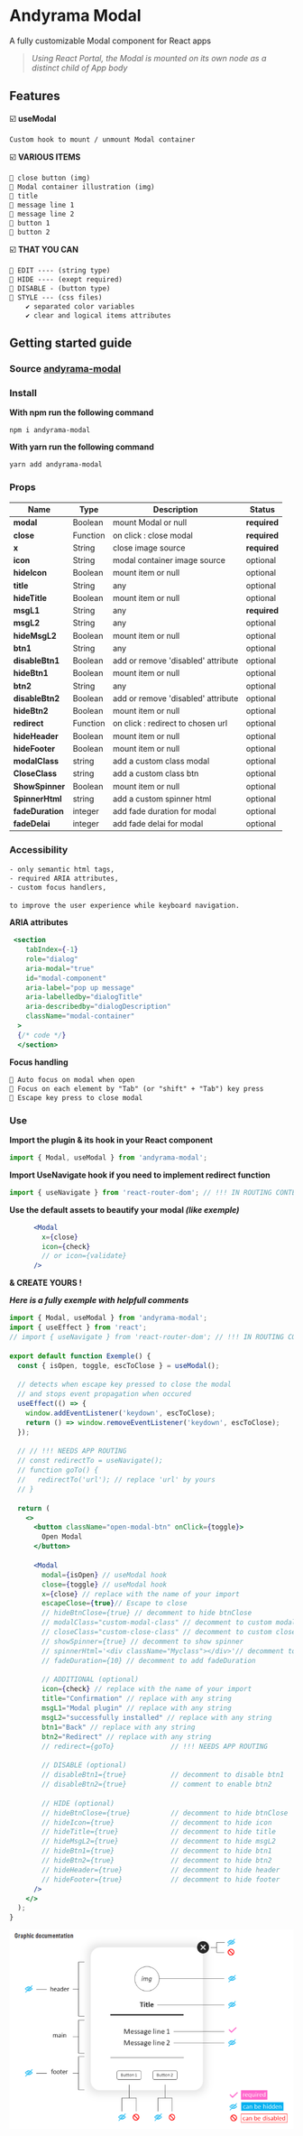 # Andyrama Modal

A fully customizable Modal component for React apps

> _Using React Portal, the Modal is mounted on its own node as a distinct child of App body_

## Features

☑️ **useModal**

    Custom hook to mount / unmount Modal container

☑️ **VARIOUS ITEMS**

    🔘 close button (img)
    🔘 Modal container illustration (img)
    🔘 title
    🔘 message line 1
    🔘 message line 2
    🔘 button 1
    🔘 button 2

☑️ **THAT YOU CAN**

    🔘 EDIT ---- (string type)
    🔘 HIDE ---- (exept required)
    🔘 DISABLE - (button type)
    🔘 STYLE --- (css files)
        ✔ separated color variables
        ✔ clear and logical items attributes

## Getting started guide

### Source [andyrama-modal](https://www.npmjs.com/package/andyrama-modal)

### Install

**With npm run the following command**

    npm i andyrama-modal

**With yarn run the following command**

    yarn add andyrama-modal

### Props

| Name            | Type     | Description                        | Status       |
| --------------- | -------- | ---------------------------------- | ------------ |
| **modal**       | Boolean  | mount Modal or null                | **required** |
| **close**       | Function | on click : close modal             | **required** |
| **x**           | String   | close image source                 | **required** |
| **icon**        | String   | modal container image source       | optional     |
| **hideIcon**    | Boolean  | mount item or null                 | optional     |
| **title**       | String   | any                                | optional     |
| **hideTitle**   | Boolean  | mount item or null                 | optional     |
| **msgL1**       | String   | any                                | **required** |
| **msgL2**       | String   | any                                | optional     |
| **hideMsgL2**   | Boolean  | mount item or null                 | optional     |
| **btn1**        | String   | any                                | optional     |
| **disableBtn1** | Boolean  | add or remove 'disabled' attribute | optional     |
| **hideBtn1**    | Boolean  | mount item or null                 | optional     |
| **btn2**        | String   | any                                | optional     |
| **disableBtn2** | Boolean  | add or remove 'disabled' attribute | optional     |
| **hideBtn2**    | Boolean  | mount item or null                 | optional     |
| **redirect**    | Function | on click : redirect to chosen url  | optional     |
| **hideHeader**  | Boolean  | mount item or null                 | optional     |
| **hideFooter**  | Boolean  | mount item or null                 | optional     |
| **modalClass**  | string   | add a custom class modal           | optional     |
| **CloseClass**  | string   | add a custom class btn             | optional     |
| **ShowSpinner** | Boolean  | mount item or null                 | optional     |
| **SpinnerHtml** | string   | add a custom spinner html          | optional     |
| **fadeDuration**| integer  | add fade duration for modal        | optional     |
| **fadeDelai**   | integer  | add fade delai for modal           | optional     |

### Accessibility

    - only semantic html tags,
    - required ARIA attributes,
    - custom focus handlers,

    to improve the user experience while keyboard navigation.

**ARIA attributes**

```jsx
 <section
    tabIndex={-1}
    role="dialog"
    aria-modal="true"
    id="modal-component"
    aria-label="pop up message"
    aria-labelledby="dialogTitle"
    aria-describedby="dialogDescription"
    className="modal-container"
  >
  {/* code */}
  </section>
```

**Focus handling**

    🔘 Auto focus on modal when open
    🔘 Focus on each element by "Tab" (or "shift" + "Tab") key press
    🔘 Escape key press to close modal

### Use

**Import the plugin & its hook in your React component**

```jsx
import { Modal, useModal } from 'andyrama-modal';
```

**Import UseNavigate hook if you need to implement redirect function**

```jsx
import { useNavigate } from 'react-router-dom'; // !!! IN ROUTING CONTEXT
```

**Use the default assets to beautify your modal _(like exemple)_**

```jsx
      <Modal
        x={close}
        icon={check}
        // or icon={validate}
      />
```

**& CREATE YOURS !**

**_Here is a fully exemple with helpfull comments_**

```jsx
import { Modal, useModal } from 'andyrama-modal';
import { useEffect } from 'react';
// import { useNavigate } from 'react-router-dom'; // !!! IN ROUTING CONTEXT

export default function Exemple() {
  const { isOpen, toggle, escToClose } = useModal();

  // detects when escape key pressed to close the modal
  // and stops event propagation when occured
  useEffect(() => {
    window.addEventListener('keydown', escToClose);
    return () => window.removeEventListener('keydown', escToClose);
  });

  // // !!! NEEDS APP ROUTING
  // const redirectTo = useNavigate();
  // function goTo() {
  //   redirectTo('url'); // replace 'url' by yours
  // }

  return (
    <>
      <button className="open-modal-btn" onClick={toggle}>
        Open Modal
      </button>

      <Modal
        modal={isOpen} // useModal hook
        close={toggle} // useModal hook
        x={close} // replace with the name of your import
        escapeClose={true}// Escape to close
        // hideBtnClose={true} // decomment to hide btnClose
        // modalClass="custom-modal-class" // decomment to custom modal class
        // closeClass="custom-close-class" // decomment to custom close class
        // showSpinner={true} // decomment to show spinner
        // spinnerHtml='<div className="Myclass"></div>'// decomment to custom spinner
        // fadeDuration={10} // decomment to add fadeDuration

        // ADDITIONAL (optional)
        icon={check} // replace with the name of your import
        title="Confirmation" // replace with any string
        msgL1="Modal plugin" // replace with any string
        msgL2="successfully installed" // replace with any string
        btn1="Back" // replace with any string
        btn2="Redirect" // replace with any string
        // redirect={goTo}              // !!! NEEDS APP ROUTING

        // DISABLE (optional)
        // disableBtn1={true}           // decomment to disable btn1
        // disableBtn2={true}           // comment to enable btn2

        // HIDE (optional)
        // hideBtnClose={true}          // decomment to hide btnClose
        // hideIcon={true}              // decomment to hide icon
        // hideTitle={true}             // decomment to hide title
        // hideMsgL2={true}             // decomment to hide msgL2
        // hideBtn1={true}              // decomment to hide btn1
        // hideBtn2={true}              // decomment to hide btn2
        // hideHeader={true}            // decomment to hide header
        // hideFooter={true}            // decomment to hide footer
      />
    </>
  );
}
```
![Select Modal items you need](./src/lib/documentation/andyrama-modal_FEATURES.png)
